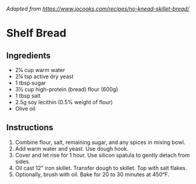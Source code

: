 *Adapted from https://www.jocooks.com/recipes/no-knead-skillet-bread/*

# Shelf Bread

## Ingredients
 - 2¼ cup warm water
 - 2¼ tsp active dry yeast
 - 1 tbsp sugar
 - 3½ cup high-protein (bread) flour (600g)
 - 1 tbsp salt
 - 2.5g soy lecithin (0.5% weight of flour)
 - Olive oil

## Instructions

 1. Combine flour, salt, remaining sugar, and any spices in mixing bowl.
 3. Add warm water and yeast. Use dough hook.
 4. Cover and let rise for 1 hour. Use silicon spatula to gently detach from sides.
 5. Oil cast 12" iron skillet. Transfer dough to skillet. Top with salt flakes.
 6. Optionally, brush with oil. Bake for 20 to 30 minutes at 450°F.

